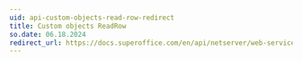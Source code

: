 ```yaml
---
uid: api-custom-objects-read-row-redirect
title: Custom objects ReadRow
so.date: 06.18.2024
redirect_url: https://docs.superoffice.com/en/api/netserver/web-services/howto/custom-objects/custom-objects-read-row.html
---
```

